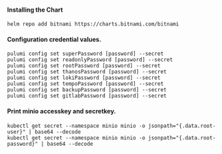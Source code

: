 #### Installing the Chart
```hcl
helm repo add bitnami https://charts.bitnami.com/bitnami
```

#### Configuration credential values.
```hcl
pulumi config set superPassword [password] --secret
pulumi config set readonlyPassword [password] --secret
pulumi config set rootPassword [password] --secret
pulumi config set thanosPassword [password] --secret
pulumi config set lokiPassword [password] --secret
pulumi config set tempoPassword [password] --secret
pulumi config set backupPassword [password] --secret
pulumi config set gitlabPassword [password] --secret
```

#### Print minio accesskey and secretkey.
```hcl
kubectl get secret --namespace minio minio -o jsonpath="{.data.root-user}" | base64 --decode
kubectl get secret --namespace minio minio -o jsonpath="{.data.root-password}" | base64 --decode
```